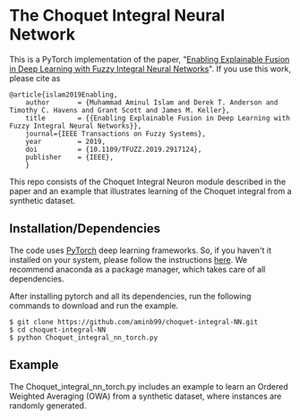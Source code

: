 # The Choquet Integral Neural Network
This is a PyTorch implementation of the paper, "[Enabling Explainable Fusion in Deep Learning with Fuzzy Integral Neural Networks](https://arxiv.org/pdf/1905.04394.pdf)".  If you use this work, please cite as 

    @article{islam2019Enabling,
        author       = {Muhammad Aminul Islam and Derek T. Anderson and Timothy C. Havens and Grant Scott and James M. Keller},
        title        = {{Enabling Explainable Fusion in Deep Learning with Fuzzy Integral Neural Networks}},
        journal={IEEE Transactions on Fuzzy Systems},
        year         = 2019,
        doi          = {10.1109/TFUZZ.2019.2917124},
        publisher    = {IEEE},
        }

This repo consists of the Choquet Integral Neuron module described in the paper and an example that illustrates learning of the Choquet integral from a synthetic dataset. 

## Installation/Dependencies
The code uses [PyTorch](https://pytorch.org/) deep learning frameworks. So, if you haven't it installed on your system, please follow the instructions [here](https://pytorch.org/get-started/locally/). We recommend anaconda as a package manager, which takes care of all dependencies.

After installing pytorch and all its dependencies, run the following commands to download and run the example.
```
$ git clone https://github.com/aminb99/choquet-integral-NN.git
$ cd choquet-integral-NN
$ python Choquet_integral_nn_torch.py
```

## Example
The Choquet_integral_nn_torch.py includes an example to learn an Ordered Weighted Averaging (OWA) from  a synthetic dataset, where instances are randomly generated.
